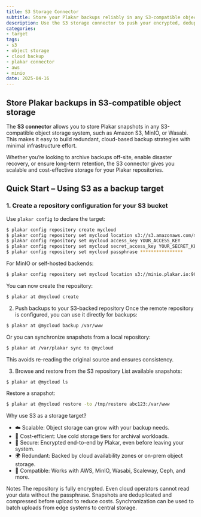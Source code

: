 ```yaml
---
title: S3 Storage Connector
subtitle: Store your Plakar backups reliably in any S3-compatible object storage
description: Use the S3 storage connector to push your encrypted, deduplicated Plakar backups to AWS, MinIO, or any compatible S3 backend.
categories:
- target
tags:
- s3
- object storage
- cloud backup
- plakar connector
- aws
- minio
date: 2025-04-16
---
```


## Store Plakar backups in S3-compatible object storage

The **S3 connector** allows you to store Plakar snapshots in any S3-compatible object storage system, such as Amazon S3, MinIO, or Wasabi. This makes it easy to build redundant, cloud-based backup strategies with minimal infrastructure effort.

Whether you’re looking to archive backups off-site, enable disaster recovery, or ensure long-term retention, the S3 connector gives you scalable and cost-effective storage for your Plakar repositories.

## Quick Start – Using S3 as a backup target

### 1. Create a repository configuration for your S3 bucket

Use `plakar config` to declare the target:

```bash
$ plakar config repository create mycloud
$ plakar config repository set mycloud location s3://s3.amazonaws.com/mybucket
$ plakar config repository set mycloud access_key YOUR_ACCESS_KEY
$ plakar config repository set mycloud secret_access_key YOUR_SECRET_KEY
$ plakar config repository set mycloud passphrase ****************
```

For MinIO or self-hosted backends:

```bash
$ plakar config repository set mycloud location s3://minio.plakar.io:9001/mybucket
```

You can now create the repository:

```bash
$ plakar at @mycloud create
```

2. Push backups to your S3-backed repository
Once the remote repository is configured, you can use it directly for backups:

```bash
$ plakar at @mycloud backup /var/www
```

Or you can synchronize snapshots from a local repository:

```bash
$ plakar at /var/plakar sync to @mycloud
```

This avoids re-reading the original source and ensures consistency.

3. Browse and restore from the S3 repository
List available snapshots:

```bash
$ plakar at @mycloud ls
```

Restore a snapshot:

```bash
$ plakar at @mycloud restore -to /tmp/restore abc123:/var/www
```

Why use S3 as a storage target?
- ☁️ Scalable: Object storage can grow with your backup needs.
- 💸 Cost-efficient: Use cold storage tiers for archival workloads.
- 🔐 Secure: Encrypted end-to-end by Plakar, even before leaving your system.
- 🌍 Redundant: Backed by cloud availability zones or on-prem object storage.
- 🔁 Compatible: Works with AWS, MinIO, Wasabi, Scaleway, Ceph, and more.

Notes
The repository is fully encrypted. Even cloud operators cannot read your data without the passphrase.
Snapshots are deduplicated and compressed before upload to reduce costs.
Synchronization can be used to batch uploads from edge systems to central storage.